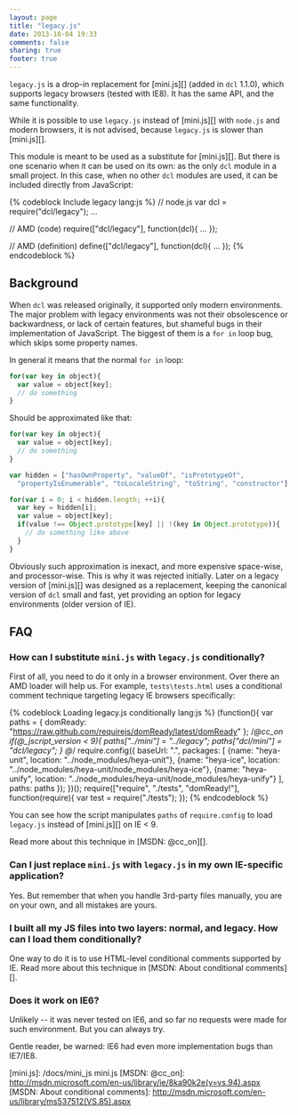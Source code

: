 ```yaml
---
layout: page
title: "legacy.js"
date: 2013-10-04 19:33
comments: false
sharing: true
footer: true
---
```


`legacy.js` is a drop-in replacement for [mini.js][] (added in `dcl` 1.1.0), which supports legacy browsers (tested with IE8). It has the same API, and the same functionality.

While it is possible to use `legacy.js` instead of [mini.js][] with `node.js` and modern browsers, it is not advised, because `legacy.js` is slower than [mini.js][].

This module is meant to be used as a substitute for [mini.js][]. But there is one scenario when it can be used on its own: as the only `dcl` module in a small project. In this case, when no other `dcl` modules are used, it can be included directly from JavaScript:

{% codeblock Include legacy lang:js %}
// node.js
var dcl = require("dcl/legacy");
...

// AMD (code)
require(["dcl/legacy"], function(dcl){
  ...
});

// AMD (definition)
define(["dcl/legacy"], function(dcl){
  ...
});
{% endcodeblock %}


## Background

When `dcl` was released originally, it supported only modern environments. The major problem with legacy environments was not their obsolescence or backwardness, or lack of certain features, but shameful bugs in their implementation of JavaScript. The biggest of them is a `for in` loop bug, which skips some property names.

In general it means that the normal `for in` loop:

```js
for(var key in object){
  var value = object[key];
  // do something
}
```

Should be approximated like that:

```js
for(var key in object){
  var value = object[key];
  // do something
}

var hidden = ["hasOwnProperty", "valueOf", "isPrototypeOf",
  "propertyIsEnumerable", "toLocaleString", "toString", "constructor"];

for(var i = 0; i < hidden.length; ++i){
  var key = hidden[i];
  var value = object[key];
  if(value !== Object.prototype[key] || !(key in Object.prototype)){
    // do something like above
  }
}
```

Obviously such approximation is inexact, and more expensive space-wise, and processor-wise. This is why it was rejected initially. Later on a legacy version of [mini.js][] was designed as a replacement, keeping the canonical version of `dcl` small and fast, yet providing an option for legacy environments (older version of IE).

## FAQ

### How can I substitute `mini.js` with `legacy.js` conditionally?

First of all, you need to do it only in a browser environment. Over there an AMD loader will help us. For example, `tests\tests.html` uses a conditional comment technique targeting legacy IE browsers specifically:

{% codeblock Loading legacy.js conditionally lang:js %}
(function(){
    var paths = {
        domReady: "https://raw.github.com/requirejs/domReady/latest/domReady"
    };
    /*@cc_on
    if(@_jscript_version < 9){
        paths["../mini"]  = "../legacy";
        paths["dcl/mini"] = "dcl/legacy";
    }
    @*/
    require.config({
        baseUrl: ".",
        packages: [
            {name: "heya-unit",
            location: "../node_modules/heya-unit"},
            {name: "heya-ice",
            location: "../node_modules/heya-unit/node_modules/heya-ice"},
            {name: "heya-unify",
            location: "../node_modules/heya-unit/node_modules/heya-unify"}
        ],
        paths: paths
    });
})();
require(["require", "./tests", "domReady!"], function(require){
    var test = require("./tests");
});
{% endcodeblock %}

You can see how the script manipulates `paths` of `require.config` to load `legacy.js` instead of [mini.js][] on IE < 9.

Read more about this technique in [MSDN: @cc_on][].

### Can I just replace `mini.js` with `legacy.js` in my own IE-specific application?

Yes. But remember that when you handle 3rd-party files manually, you are on your own, and all mistakes are yours.

### I built all my JS files into two layers: normal, and legacy. How can I load them conditionally?

One way to do it is to use HTML-level conditional comments supported by IE. Read more about this technique in [MSDN: About conditional comments][].

### Does it work on IE6?

Unlikely -- it was never tested on IE6, and so far no requests were made for such environment. But you can always try.

Gentle reader, be warned: IE6 had even more implementation bugs than IE7/IE8.

[mini.js]:  /docs/mini_js  mini.js
[MSDN: @cc_on]: http://msdn.microsoft.com/en-us/library/ie/8ka90k2e(v=vs.94).aspx
[MSDN: About conditional comments]: http://msdn.microsoft.com/en-us/library/ms537512(VS.85).aspx
